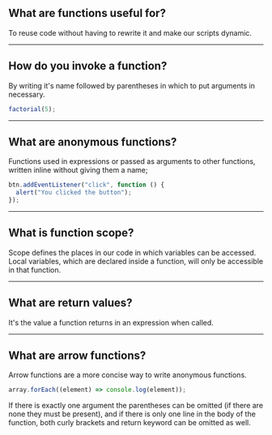 ## **What are functions useful for?**

To reuse code without having to rewrite it and make our scripts dynamic.

---

## **How do you invoke a function?**

By writing it's name followed by parentheses in which to put arguments in necessary.

```javascript
factorial(5);
```

---

## **What are anonymous functions?**

Functions used in expressions or passed as arguments to other functions, written inline without giving them a name;

```javascript
btn.addEventListener("click", function () {
  alert("You clicked the button");
});
```

---

## **What is function scope?**

Scope defines the places in our code in which variables can be accessed. Local variables, which are declared inside a function, will only be accessible in that function.

---

## **What are return values?**

It's the value a function returns in an expression when called.

---

## **What are arrow functions?**

Arrow functions are a more concise way to write anonymous functions.

```javascript
array.forEach((element) => console.log(element));
```

If there is exactly one argument the parentheses can be omitted (if there are none they must be present), and if there is only one line in the body of the function, both curly brackets and return keyword can be omitted as well.
